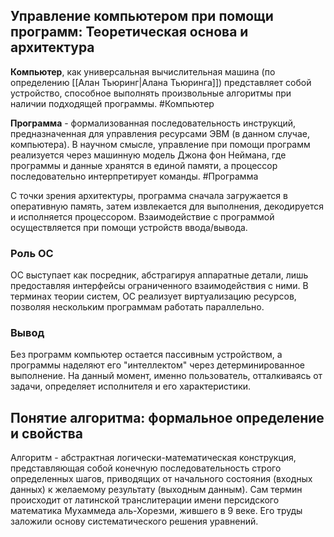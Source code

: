 ## Управление компьютером при помощи программ: Теоретическая основа и архитектура

**Компьютер**, как универсальная вычислительная машина (по определению [[Алан Тьюринг|Алана Тьюринга]]) представляет собой устройство, способное выполнять произвольные алгоритмы при наличии подходящей программы. #Компьютер

**Программа** - формализованная последовательность инструкций, предназначенная для управления ресурсами ЭВМ (в данном случае, компьютера). В научном смысле, управление при помощи программ реализуется через машинную модель Джона фон Неймана, где программы и данные хранятся в единой памяти, а процессор последовательно интерпретирует команды. #Программа

С точки зрения архитектуры, программа сначала загружается в оперативную память, затем извлекается для выполнения, декодируется и исполняется процессором. Взаимодействие с программой осуществляется при помощи устройств ввода/вывода.
### Роль ОС
ОС выступает как посредник, абстрагируя аппаратные детали, лишь предоставляя интерфейсы ограниченного взаимодействия с ними. В терминах теории систем, ОС реализует виртуализацию ресурсов, позволяя нескольким программам работать параллельно.
### Вывод
Без программ компьютер остается пассивным устройством, а программы наделяют его "интеллектом" через детерминированное выполнение. На данный момент, именно пользователь, отталкиваясь от задачи, определяет исполнителя и его характеристики.
## Понятие алгоритма: формальное определение и свойства
Алгоритм - абстрактная логически-математическая конструкция, представляющая собой конечную последовательность строго определенных шагов, приводящих от начального состояния (входных данных) к желаемому результату (выходным данным). Сам термин происходит от латинской транслитерации имени персидского математика Мухаммеда аль-Хорезми, жившего в 9 веке. Его труды заложили основу систематического решения уравнений.